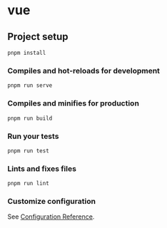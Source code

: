 # vue

## Project setup
```
pnpm install
```

### Compiles and hot-reloads for development
```
pnpm run serve
```

### Compiles and minifies for production
```
pnpm run build
```

### Run your tests
```
pnpm run test
```

### Lints and fixes files
```
pnpm run lint
```

### Customize configuration
See [Configuration Reference](https://cli.vuejs.org/config/).
